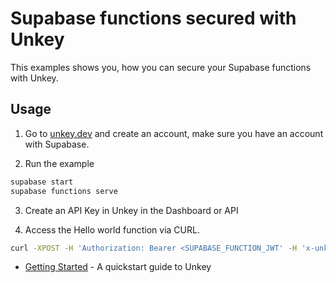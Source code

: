 # Supabase functions secured with Unkey

This examples shows you, how you can secure your Supabase functions with Unkey.

## Usage

1. Go to [unkey.dev](https://app.unkey.com) and create an account, make sure you have an account with Supabase.

2. Run the example
```bash
supabase start
supabase functions serve
```
3. Create an API Key in Unkey in the Dashboard or API

4. Access the Hello world function via CURL.

```bash
curl -XPOST -H 'Authorization: Bearer <SUPABASE_FUNCTION_JWT' -H 'x-unkey-api-key: <API_KEY_FROM_UNKEY' -H "Content-type: application/json" 'http://localhost:54321/functions/v1/hello-world'
```

- [Getting Started](https://unkey.dev/docs/quickstart) - A quickstart guide to Unkey

